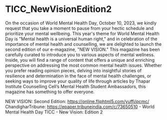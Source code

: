 # TICC_NewVisionEdition2
On the occasion of World Mental Health Day, October 10, 2023, we kindly request that
you take a moment to pause from your hectic schedule and prioritize your mental wellbeing. This year's theme for World Mental Health Day is "Mental health is a universal
human right," and in celebration of the importance of mental health and counselling, we
are delighted to launch the second edition of our e-magazine, "NEW VISION." This
magazine has been carefully curated to introduce you to various aspects of mental
wellness. Inside, you will find a range of content that offers a unique and enriching
perspective on addressing the most common mental health issues. Whether you prefer
reading opinion pieces, delving into insightful stories of resilience and determination in
the face of mental health challenges, or seeking ways to improve your quality of life
through articles by Thapar Institute Counselling Cell’s Mental Health Student
Ambassadors, this magazine has something to offer everyone.


NEW VISION: Second Edition: https://online.fliphtml5.com/yuffj/pcmc/
ChandigharTribune: https://epaper.tribuneindia.com/c/73650510 - World Mental Health Day TICC - New
Vision: Edition 2
